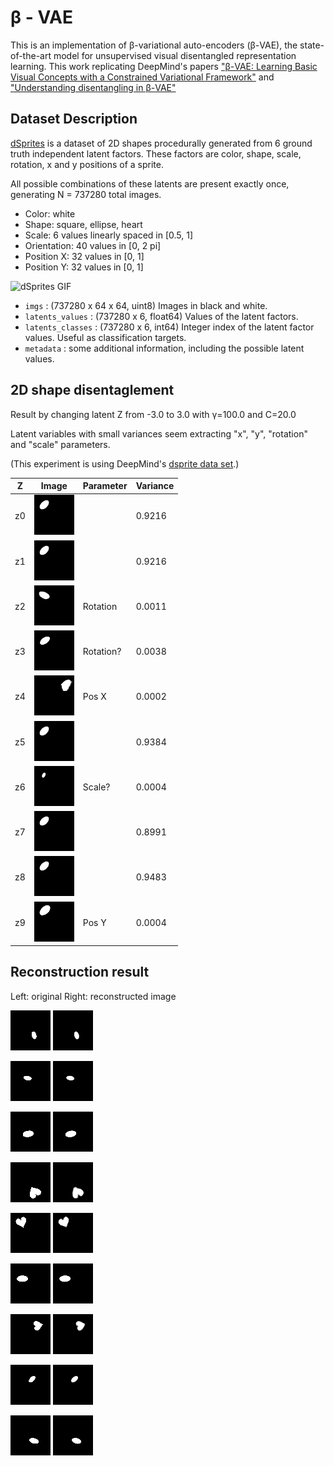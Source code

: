 # β - VAE

This is an implementation of β-variational auto-encoders (β-VAE), the state-of-the-art model for unsupervised visual disentangled representation learning. This work replicating DeepMind's papers ["β-VAE: Learning Basic Visual Concepts with a Constrained Variational Framework"](https://openreview.net/forum?id=Sy2fzU9gl) and ["Understanding disentangling in β-VAE"](https://arxiv.org/abs/1804.03599)

## Dataset Description

[dSprites](https://github.com/deepmind/dsprites-dataset) is a dataset of 2D shapes procedurally generated from 6 ground truth independent latent factors. These factors are color, shape, scale, rotation, x and y positions of a sprite.

All possible combinations of these latents are present exactly once, generating N = 737280 total images.

* Color: white
* Shape: square, ellipse, heart
* Scale: 6 values linearly spaced in [0.5, 1]
* Orientation: 40 values in [0, 2 pi]
* Position X: 32 values in [0, 1]
* Position Y: 32 values in [0, 1]

![dSprites GIF](https://github.com/Akella17/Disentangled_Representation_Learning/raw/master/dsprites/dsprites.gif)

- `imgs` : (737280 x 64 x 64, uint8) Images in black and white.
- `latents_values` : (737280 x 6, float64) Values of the latent factors.
- `latents_classes` : (737280 x 6, int64) Integer index of the latent factor values. Useful as classification targets.
- `metadata` : some additional information, including the possible latent values.

## 2D shape disentaglement

Result by changing latent Z from -3.0 to 3.0 with γ=100.0 and C=20.0

Latent variables with small variances seem extracting "x", "y", "rotation" and "scale" parameters.

(This experiment is using DeepMind's [dsprite data set](https://github.com/deepmind/dsprites-dataset).)


Z  | Image                             | Parameter | Variance
---| ----------------------------------|---------- |-------
z0 | ![](disentangle_anim/anim_z0.gif) |           | 0.9216
z1 | ![](disentangle_anim/anim_z1.gif) |           | 0.9216
z2 | ![](disentangle_anim/anim_z2.gif) | Rotation  | 0.0011
z3 | ![](disentangle_anim/anim_z3.gif) | Rotation? | 0.0038
z4 | ![](disentangle_anim/anim_z4.gif) | Pos X     | 0.0002
z5 | ![](disentangle_anim/anim_z5.gif) |           | 0.9384
z6 | ![](disentangle_anim/anim_z6.gif) | Scale?    | 0.0004
z7 | ![](disentangle_anim/anim_z7.gif) |           | 0.8991
z8 | ![](disentangle_anim/anim_z8.gif) |           | 0.9483
z9 | ![](disentangle_anim/anim_z9.gif) | Pos Y     | 0.0004


## Reconstruction result

Left: original Right: reconstructed image

![](reconstr_img/org_0.png)
![](reconstr_img/reconstr_0.png)

![](reconstr_img/org_1.png)
![](reconstr_img/reconstr_1.png)

![](reconstr_img/org_2.png)
![](reconstr_img/reconstr_2.png)

![](reconstr_img/org_3.png)
![](reconstr_img/reconstr_3.png)

![](reconstr_img/org_4.png)
![](reconstr_img/reconstr_4.png)

![](reconstr_img/org_5.png)
![](reconstr_img/reconstr_5.png)

![](reconstr_img/org_7.png)
![](reconstr_img/reconstr_7.png)

![](reconstr_img/org_8.png)
![](reconstr_img/reconstr_8.png)

![](reconstr_img/org_9.png)
![](reconstr_img/reconstr_9.png)
